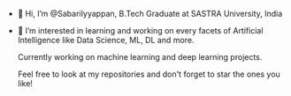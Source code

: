- 👋 Hi, I’m @SabariIyyappan, B.Tech Graduate at SASTRA University, India
- 👀 I’m interested in learning and working on every facets of Artificial Intelligence like Data Science, ML, DL and more. 

  Currently working on machine learning and deep learning projects.

  Feel free to look at my repositories and don't forget to star the ones you like!

<!---
SabariIyyappan/SabariIyyappan is a ✨ special ✨ repository because its `README.md` (this file) appears on your GitHub profile.
You can click the Preview link to take a look at your changes.
--->
